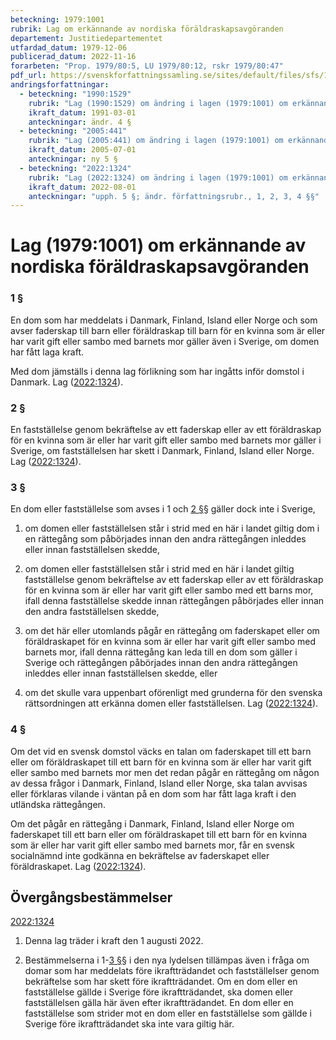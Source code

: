 ```yaml
---
beteckning: 1979:1001
rubrik: Lag om erkännande av nordiska föräldraskapsavgöranden
departement: Justitiedepartementet
utfardad_datum: 1979-12-06
publicerad_datum: 2022-11-16
forarbeten: "Prop. 1979/80:5, LU 1979/80:12, rskr 1979/80:47"
pdf_url: https://svenskforfattningssamling.se/sites/default/files/sfs/1979-12/SFS1979-1001.pdf
andringsforfattningar:
  - beteckning: "1990:1529"
    rubrik: "Lag (1990:1529) om ändring i lagen (1979:1001) om erkännande av nordiska faderskapsavgöranden"
    ikraft_datum: 1991-03-01
    anteckningar: ändr. 4 §
  - beteckning: "2005:441"
    rubrik: "Lag (2005:441) om ändring i lagen (1979:1001) om erkännande av nordiska faderskapsavgöranden"
    ikraft_datum: 2005-07-01
    anteckningar: ny 5 §
  - beteckning: "2022:1324"
    rubrik: "Lag (2022:1324) om ändring i lagen (1979:1001) om erkännande av nordiska faderskapsavgöranden"
    ikraft_datum: 2022-08-01
    anteckningar: "upph. 5 §; ändr. författningsrubr., 1, 2, 3, 4 §§"
---
```


# Lag (1979:1001) om erkännande av nordiska föräldraskapsavgöranden

### 1 §

En dom som har meddelats i Danmark, Finland, Island eller Norge och som avser faderskap till barn eller föräldraskap till barn för en kvinna som är eller har varit gift eller sambo med barnets mor gäller även i Sverige, om domen har fått laga kraft.

Med dom jämställs i denna lag förlikning som har ingåtts inför domstol i Danmark. Lag ([2022:1324](https://selex.se/eli/sfs/2022/1324)).

### 2 §

En fastställelse genom bekräftelse av ett faderskap eller av ett föräldraskap för en kvinna som är eller har varit gift eller sambo med barnets mor gäller i Sverige, om fastställelsen har skett i Danmark, Finland, Island eller Norge. Lag ([2022:1324](https://selex.se/eli/sfs/2022/1324)).

### 3 §

En dom eller fastställelse som avses i 1 och [2 §](#2)§ gäller dock inte i Sverige,

1. om domen eller fastställelsen står i strid med en här i landet giltig dom i en rättegång som påbörjades innan den andra rättegången inleddes eller innan fastställelsen skedde,

2. om domen eller fastställelsen står i strid med en här i landet giltig fastställelse genom bekräftelse av ett faderskap eller av ett föräldraskap för en kvinna som är eller har varit gift eller sambo med ett barns mor, ifall denna fastställelse skedde innan rättegången påbörjades eller innan den andra fastställelsen skedde,

3. om det här eller utomlands pågår en rättegång om faderskapet eller om föräldraskapet för en kvinna som är eller har varit gift eller sambo med barnets mor, ifall denna rättegång kan leda till en dom som gäller i Sverige och rättegången påbörjades innan den andra rättegången inleddes eller innan fastställelsen skedde, eller

4. om det skulle vara uppenbart oförenligt med grunderna för den svenska rättsordningen att erkänna domen eller fastställelsen. Lag ([2022:1324](https://selex.se/eli/sfs/2022/1324)).

### 4 §

Om det vid en svensk domstol väcks en talan om faderskapet till ett barn eller om föräldraskapet till ett barn för en kvinna som är eller har varit gift eller sambo med barnets mor men det redan pågår en rättegång om någon av dessa frågor i Danmark, Finland, Island eller Norge, ska talan avvisas eller förklaras vilande i väntan på en dom som har fått laga kraft i den utländska rättegången.

Om det pågår en rättegång i Danmark, Finland, Island eller Norge om faderskapet till ett barn eller om föräldraskapet till ett barn för en kvinna som är eller har varit gift eller sambo med barnets mor, får en svensk socialnämnd inte godkänna en bekräftelse av faderskapet eller föräldraskapet. Lag ([2022:1324](https://selex.se/eli/sfs/2022/1324)).

## Övergångsbestämmelser

[2022:1324](https://selex.se/eli/sfs/2022/1324)

1. Denna lag träder i kraft den 1 augusti 2022.

2. Bestämmelserna i 1-[3 §](#3)§ i den nya lydelsen tillämpas även i fråga om domar som har meddelats före ikraftträdandet och fastställelser genom bekräftelse som har skett före ikraftträdandet. Om en dom eller en fastställelse gällde i Sverige före ikraftträdandet, ska domen eller fastställelsen gälla här även efter ikraftträdandet. En dom eller en fastställelse som strider mot en dom eller en fastställelse som gällde i Sverige före ikraftträdandet ska inte vara giltig här.